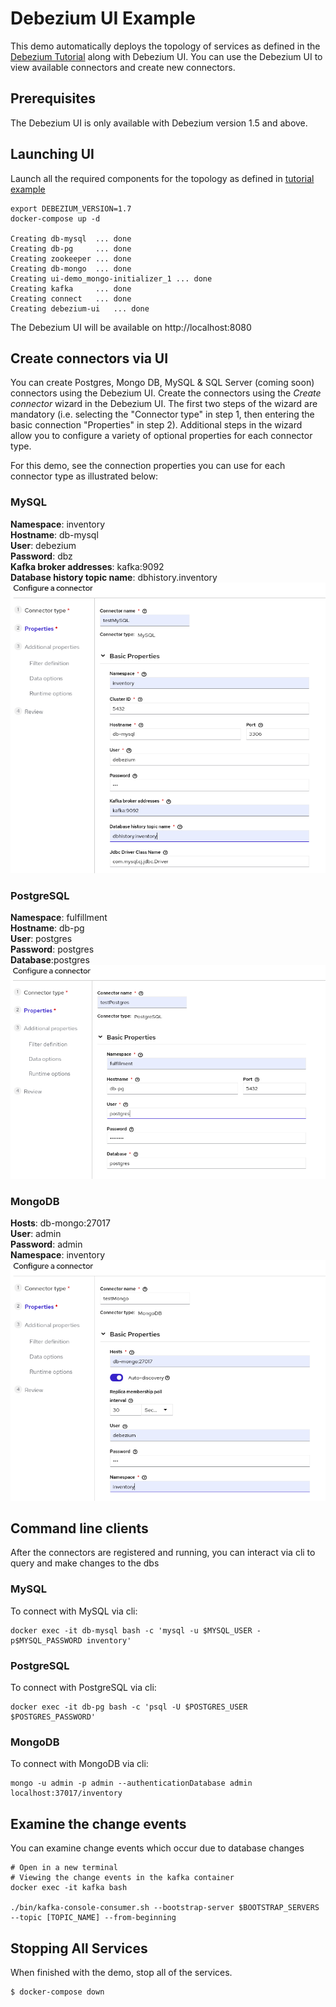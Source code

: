 # Debezium UI Example

This demo automatically deploys the topology of services as defined in the [Debezium Tutorial](../tutorial) along with Debezium UI.  You can use the Debezium UI to view available connectors and create new connectors.


## Prerequisites

The Debezium UI is only available with Debezium version 1.5 and above.


## Launching UI

Launch all the required components for the topology as defined in [tutorial example](../tutorial)

```shell
export DEBEZIUM_VERSION=1.7
docker-compose up -d

Creating db-mysql  ... done
Creating db-pg     ... done
Creating zookeeper ... done
Creating db-mongo  ... done
Creating ui-demo_mongo-initializer_1 ... done
Creating kafka     ... done
Creating connect   ... done
Creating debezium-ui   ... done

```


The Debezium UI will be available on http://localhost:8080

## Create connectors via UI

You can create Postgres, Mongo DB, MySQL & SQL Server (coming soon) connectors using the Debezium UI.  Create the connectors using the *Create connector* wizard in the Debezium UI.  The first two steps of the wizard are mandatory (i.e. selecting the "Connector type" in step 1, then entering the basic connection "Properties" in step 2).  Additional steps in the wizard allow you to configure a variety of optional properties for each connector type.

For this demo, see the connection properties you can use for each connector type as illustrated below:
### MySQL
**Namespace**: inventory  
**Hostname**: db-mysql  
**User**: debezium  
**Password**: dbz  
**Kafka broker addresses**: kafka:9092  
**Database history topic name**: dbhistory.inventory  
![MySQL Connnector](connMySQL.png)

### PostgreSQL
**Namespace**: fulfillment  
**Hostname**: db-pg  
**User**: postgres  
**Password**: postgres  
**Database**:postgres  
![PostgreSQL Connector](connPostgres.png)

### MongoDB
**Hosts**: db-mongo:27017  
**User**: admin  
**Password**: admin  
**Namespace**: inventory  
![MongoDB Connector](connMongo.png)

## Command line clients
After the connectors are registered and running, you can interact via cli to query and make changes to the dbs

### MySQL
To connect with MySQL via cli:
```shell
docker exec -it db-mysql bash -c 'mysql -u $MYSQL_USER -p$MYSQL_PASSWORD inventory'

```

### PostgreSQL
To connect with PostgreSQL via cli:
```shell
docker exec -it db-pg bash -c 'psql -U $POSTGRES_USER $POSTGRES_PASSWORD'

```

### MongoDB
To connect with MongoDB via cli:
```shell
mongo -u admin -p admin --authenticationDatabase admin localhost:37017/inventory

```


## Examine the change events
You can examine change events which occur due to database changes

```shell
# Open in a new terminal
# Viewing the change events in the kafka container
docker exec -it kafka bash

./bin/kafka-console-consumer.sh --bootstrap-server $BOOTSTRAP_SERVERS --topic [TOPIC_NAME] --from-beginning

```

## Stopping All Services
When finished with the demo, stop all of the services.

```console
$ docker-compose down
```

